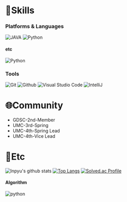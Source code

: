 # 🌱Skills
### Platforms & Languages
![JAVA](https://img.shields.io/badge/java-007396?style=for-the-badge&logo=java&logoColor=white")
![Python](https://img.shields.io/badge/Python-3776AB.svg?&style=for-the-badge&logo=Python&logoColor=white)

#### etc
![Python](https://img.shields.io/badge/Python-3776AB.svg?&style=for-the-badge&logo=Python&logoColor=white)

### Tools
![Git](https://img.shields.io/badge/Git-F05032.svg?&style=for-the-badge&logo=Git&logoColor=white)
![Github](https://img.shields.io/badge/github-181717?style=for-the-badge&logo=github&logoColor=white)
![Visual Studio Code](https://img.shields.io/badge/Visual%20Studio%20Code-007ACC.svg?&style=for-the-badge&logo=Visual%20Studio%20Code&logoColor=white)
![IntelliJ](https://img.shields.io/badge/IntelliJ-000000.svg?&style=for-the-badge&logo=IntelliJ&logoColor=white)


# 🌐Community

- GDSC-2nd-Member
- UMC-3rd-Spring
- UMC-4th-Spring Lead
- UMC-4th-Vice Lead

# 💭Etc

![Inpyu's github stats](https://github-readme-stats.vercel.app/api?username=inpyu&show_icons=true&tokyonight)
[![Top Langs](https://github-readme-stats.vercel.app/api/top-langs/?username=inpyu&layout=compact)](https://github.com/inpyu/github-readme-stats)
[![Solved.ac Profile](http://mazassumnida.wtf/api/generate_badge?boj=dayeon620)](https://solved.ac/dayeon620)

#### Algorithm 
![python](https://img.shields.io/badge/python-3776AB.svg?&style=for-the-badge&logo=python&logoColor=white)
